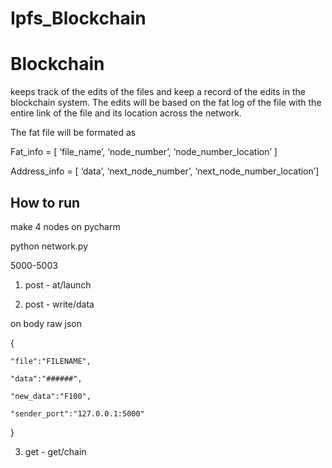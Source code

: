 # Ipfs_Blockchain

# Blockchain

keeps track of the edits of the files and keep a record of the edits in the blockchain system. The edits will be based on the fat log of the file with the entire link of the file and its location across the network.

The fat file will be formated as 

Fat_info = [ ‘file_name’, ‘node_number’, ‘node_number_location’ ]

Address_info = [ ‘data’, ‘next_node_number’, ‘next_node_number_location’] 

## How to run 

make 4 nodes on pycharm

python network.py

5000-5003


1) post   -  at/launch

2) post  - write/data

on body raw json


{

    "file":"FILENAME",
    
    "data":"######",
    
    "new_data":"F100",
    
    "sender_port":"127.0.0.1:5000"
    
}

3) get -   get/chain
